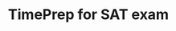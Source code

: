 ---
description: 制作精美，需要内购，献给公交地铁上复习SAT的兄弟，不然为什么需要移动版？
layout: post
results:
- primaryGenreName: Productivity
  version: '1.0'
  formattedPrice: 免费
  genreIds:
  - '6007'
  - '6017'
  artworkUrl60: http://is2.mzstatic.com/image/thumb/Purple69/v4/f6/b4/fd/f6b4fd4a-b2ec-6b6f-c180-5e534fe21a0a/source/60x60bb.jpg
  minimumOsVersion: '8.0'
  appletvScreenshotUrls: &a []
  sellerName: StartApp d.o.o.
  supportedDevices:
  - iPad2Wifi
  - iPad23G
  - iPhone4S
  - iPadThirdGen
  - iPadThirdGen4G
  - iPhone5
  - iPodTouchFifthGen
  - iPadFourthGen
  - iPadFourthGen4G
  - iPadMini
  - iPadMini4G
  - iPhone5c
  - iPhone5s
  - iPhone6
  - iPhone6Plus
  - iPodTouchSixthGen
  genres:
  - 效率
  - 教育
  currentVersionReleaseDate: '2016-05-04T23:47:24Z'
  trackName: TimePrep for SAT exam
  isVppDeviceBasedLicensingEnabled: true
  description: "Critically-acclaimed TimePrep engine now available for SAT®
    exam with free demo inside!\n\nTimePrep is an intelligent time management
    solution and learning strategy assistant for the SAT® exam students!\nSet
    it up in a matter of minutes and you're ready to go! \n\nDo you have difficulties
    organizing your study efficiently? Does it feel hard to grasp the amount
    of time necessary to get ready for your SAT exam? You feel like there's
    not enough time left? Don't worry, TimePrep is here – right on time!\n\nLack
    of an efficient time management system is the main obstacle in passing
    the SAT exam. The curriculum is not so demanding, but an average student
    must put a lot of work into it - go through all the topics (Math, Evidence
    Based Reading, Writing and Language, Essay) and all the types of problems
    in order to get ready for the exam. Therefore, a student usually gets
    lost in organizing the learning process. The help of a tailor-made time
    management system proved crucial in the preparation process. That's what
    TimePrep is all about. \nThe app takes into account all the necessary
    elements of the preparation materials the student may go through in order
    to pass the SAT exam. The student can personalize the application by indicating
    the number of pages she or he can read in an hour, the materials used,
    elements (end of chapter problems, practice problems) used, etc. After
    personalization, the application calculates how much additional time a
    student has to dedicate in a usual week in order to complete the chosen
    strategy in a timely manner. This is crucial for an average student, because
    it is really hard to perceive the weekly routine that will lead you to
    success in a period of couple of months.\n\nFEATURES:\n- Daily-weekly
    learning study plan\n- Personalized daily study schedule\n- Rescheduling
    system for failed events\n- Statistics module for tracking progress\n-
    Variety of materials available to configure your study plan from\n- Support
    for The Official SAT Study Guide for New SAT exam (Blue Book), the previous
    one and for more specific Gruber's, Barron's and Powerscore's\n- iCloud
    Calendar Sync\n- Reminds you of important dates\n- Free study tips and
    exam tips\n- State of the art design and simple setup\n\n „Awesome! Made
    my studying way easier and definitely more organized – I managed to get
    into the college I wanted!“ – DAS\n „Great, simple, efficient!“\n\n\nSAT®
    is a trademark registered and/or owned by the College Board, which was
    not involved in the production of, and does not endorse TimePrep. PSAT/NMSQT®
    is a registered trademark of the College Board and the National Merit
    Scholarship Corporation, which which was not involved in the production
    of, and does not endorse TimePrep."
  price: 0
  trackId: 1030740658
  releaseDate: '2016-05-04T23:47:24Z'
  advisories: *a
  screenshotUrls:
  - http://a5.mzstatic.com/us/r30/Purple49/v4/0d/68/8c/0d688cb6-6213-0212-e7b8-b65f3d52970a/screen1136x1136.jpeg
  - http://a4.mzstatic.com/us/r30/Purple49/v4/49/d9/4e/49d94eed-eb7d-8976-edb5-c189e12d8487/screen1136x1136.jpeg
  - http://a5.mzstatic.com/us/r30/Purple49/v4/36/76/e6/3676e686-b6d0-345e-9a15-bbbeaa184240/screen1136x1136.jpeg
  - http://a2.mzstatic.com/us/r30/Purple49/v4/d8/16/42/d81642c9-d2bc-b015-47c6-ac68e2a11e0a/screen1136x1136.jpeg
  - http://a4.mzstatic.com/us/r30/Purple49/v4/f8/b0/d6/f8b0d6b0-ca9f-b21d-3af7-a94eb863b39b/screen1136x1136.jpeg
  artistViewUrl: https://itunes.apple.com/cn/developer/startapp-llc/id531008891?uo=4
  primaryGenreId: 6007
  kind: software
  fileSizeBytes: '25389526'
  sellerUrl: http://www.timeprep.me
  trackContentRating: 4+
  bundleId: me.timeprep.TimePrepSAT
  contentAdvisoryRating: 4+
  trackCensoredName: TimePrep for SAT exam
  isGameCenterEnabled: false
  artistName: StartApp LLC
  languageCodesISO2A:
  - EN
  features:
  - iosUniversal
  wrapperType: software
  artworkUrl512: http://is2.mzstatic.com/image/thumb/Purple69/v4/f6/b4/fd/f6b4fd4a-b2ec-6b6f-c180-5e534fe21a0a/source/512x512bb.jpg
  artworkUrl100: http://is2.mzstatic.com/image/thumb/Purple69/v4/f6/b4/fd/f6b4fd4a-b2ec-6b6f-c180-5e534fe21a0a/source/100x100bb.jpg
  trackViewUrl: https://geo.itunes.apple.com/cn/app/timeprep-for-sat-exam/id1030740658?mt=8&uo=4
  artistId: 531008891
  currency: CNY
  ipadScreenshotUrls:
  - http://a3.mzstatic.com/us/r30/Purple20/v4/d8/2f/2f/d82f2fac-97e7-b30e-a719-d4255ab25ec2/screen480x480.jpeg
  - http://a2.mzstatic.com/us/r30/Purple60/v4/c7/98/be/c798beb6-dd94-731f-873b-5f791690bb9c/screen480x480.jpeg
  - http://a3.mzstatic.com/us/r30/Purple60/v4/a3/1c/58/a31c5861-62a2-2c69-6ce0-4a5159a2623c/screen480x480.jpeg
  - http://a3.mzstatic.com/us/r30/Purple20/v4/d7/be/fb/d7befb2e-6efe-efed-0afa-a14c9950d72f/screen480x480.jpeg
  - http://a5.mzstatic.com/us/r30/Purple20/v4/ab/46/59/ab465981-8373-c819-192f-aa81b802e995/screen480x480.jpeg
category: 效率
tags: tag1
resultCount: 1
title: TimePrep for SAT exam

---